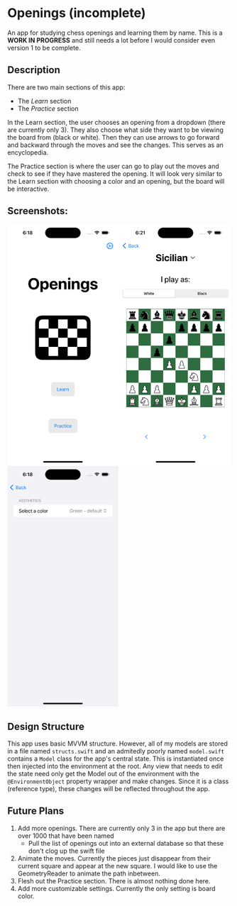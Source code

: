 # Openings (incomplete)
An app for studying chess openings and learning them by name. This is a **WORK IN PROGRESS** and still needs a lot before I would consider even version 1 to be complete.

## Description

There are two main sections of this app:
- The *Learn* section
- The *Practice* section

In the Learn section, the user chooses an opening from a dropdown (there are currently only 3). They also choose what side they want to be viewing the board from (black or white). Then they can use arrows to go forward and backward through the moves and see the changes. This serves as an encyclopedia.

The Practice section is where the user can go to play out the moves and check to see if they have mastered the opening. It will look very similar to the Learn section with choosing a color and an opening, but the board will be interactive.

## Screenshots:
<div align=left>

<img src="https://github.com/jpass23/Openings/blob/main/Screenshots/Main%20Page.png" width="250"/>

<img src="https://github.com/jpass23/Openings/blob/main/Screenshots/Board%20Page.png" width="250"/>

<img src="https://github.com/jpass23/Openings/blob/main/Screenshots/Settings%20Page.png" width="250"/>

</div>


## Design Structure

This app uses basic MVVM structure. However, all of my models are stored in a file named `structs.swift` and an admitedly poorly named `model.swift` contains a `Model` class for the app's central state. This is instantiated once then injected into the environment at the root. Any view that needs to edit the state need only get the Model out of the environment with the `@EnvironmentObject` property wrapper and make changes. Since it is a class (reference type), these changes will be reflected throughout the app.

## Future Plans

1. Add more openings. There are currently only 3 in the app but there are over 1000 that have been named
    - Pull the list of openings out into an external database so that these don't clog up the swift file
2. Animate the moves. Currently the pieces just disappear from their current square and appear at the new square. I would like to use the GeometryReader to animate the path inbetween.
3. Flesh out the Practice section. There is almost nothing done here.
4. Add more customizable settings. Currently the only setting is board color.

